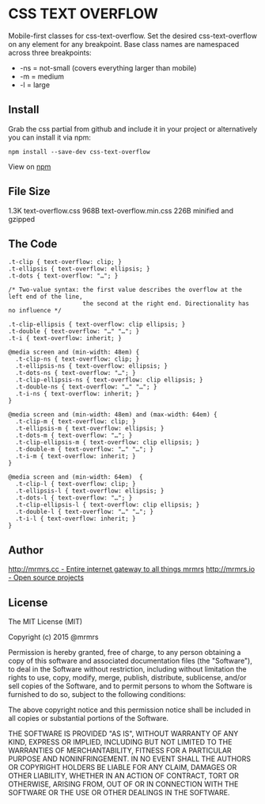 # CSS TEXT OVERFLOW

  Mobile-first classes for css-text-overflow.
  Set the desired css-text-overflow on any element for any breakpoint.
  Base class names are namespaced across three breakpoints:

*  -ns = not-small (covers everything larger than mobile)
*  -m  = medium
*  -l  = large

## Install
Grab the css partial from github and include it in your project or alternatively
you can install it via npm:
```
npm install --save-dev css-text-overflow
```
View on [npm](https://www.npmjs.org/package/css-text-overflow)


## File Size

1.3K text-overflow.css
968B text-overflow.min.css
226B minified and gzipped

## The Code
```
.t-clip { text-overflow: clip; }
.t-ellipsis { text-overflow: ellipsis; }
.t-dots { text-overflow: "…"; }

/* Two-value syntax: the first value describes the overflow at the left end of the line,
                     the second at the right end. Directionality has no influence */

.t-clip-ellipsis { text-overflow: clip ellipsis; }
.t-double { text-overflow: "…" "…"; }
.t-i { text-overflow: inherit; }

@media screen and (min-width: 48em) {
  .t-clip-ns { text-overflow: clip; }
  .t-ellipsis-ns { text-overflow: ellipsis; }
  .t-dots-ns { text-overflow: "…"; }
  .t-clip-ellipsis-ns { text-overflow: clip ellipsis; }
  .t-double-ns { text-overflow: "…" "…"; }
  .t-i-ns { text-overflow: inherit; }
}

@media screen and (min-width: 48em) and (max-width: 64em) {
  .t-clip-m { text-overflow: clip; }
  .t-ellipsis-m { text-overflow: ellipsis; }
  .t-dots-m { text-overflow: "…"; }
  .t-clip-ellipsis-m { text-overflow: clip ellipsis; }
  .t-double-m { text-overflow: "…" "…"; }
  .t-i-m { text-overflow: inherit; }
}

@media screen and (min-width: 64em)  {
  .t-clip-l { text-overflow: clip; }
  .t-ellipsis-l { text-overflow: ellipsis; }
  .t-dots-l { text-overflow: "…"; }
  .t-clip-ellipsis-l { text-overflow: clip ellipsis; }
  .t-double-l { text-overflow: "…" "…"; }
  .t-i-l { text-overflow: inherit; }
}

```

## Author

[http://mrmrs.cc - Entire internet gateway to all things mrmrs](http://mrmrs.cc)
[http://mrmrs.io - Open source projects](http://mrmrs.io)

## License

The MIT License (MIT)

Copyright (c) 2015 @mrmrs

Permission is hereby granted, free of charge, to any person obtaining a copy
of this software and associated documentation files (the "Software"), to deal
in the Software without restriction, including without limitation the rights
to use, copy, modify, merge, publish, distribute, sublicense, and/or sell
copies of the Software, and to permit persons to whom the Software is
furnished to do so, subject to the following conditions:

The above copyright notice and this permission notice shall be included in
all copies or substantial portions of the Software.

THE SOFTWARE IS PROVIDED "AS IS", WITHOUT WARRANTY OF ANY KIND, EXPRESS OR
IMPLIED, INCLUDING BUT NOT LIMITED TO THE WARRANTIES OF MERCHANTABILITY,
FITNESS FOR A PARTICULAR PURPOSE AND NONINFRINGEMENT. IN NO EVENT SHALL THE
AUTHORS OR COPYRIGHT HOLDERS BE LIABLE FOR ANY CLAIM, DAMAGES OR OTHER
LIABILITY, WHETHER IN AN ACTION OF CONTRACT, TORT OR OTHERWISE, ARISING FROM,
OUT OF OR IN CONNECTION WITH THE SOFTWARE OR THE USE OR OTHER DEALINGS IN
THE SOFTWARE.

